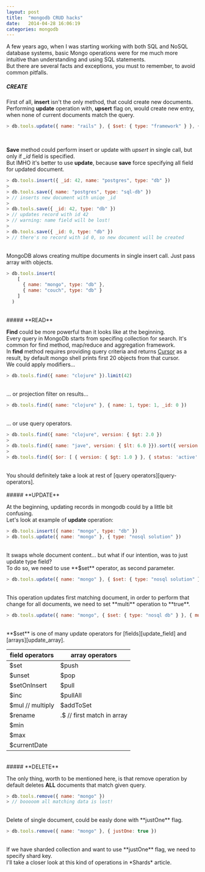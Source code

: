 ```yaml
---
layout: post
title:  "mongodb CRUD hacks"
date:   2014-04-28 16:06:19
categories: mongodb
---
```


A few years ago, when I was starting working with both SQL and NoSQL database systems, basic Mongo operations were for me much more intuitive than understanding and using SQL statements.
<br>
But there are several facts and exceptions, you must to remember, to avoid common pitfalls.


##### **CREATE**

First of all, **insert** isn't the only method, that could create new documents.
<br>
Performing **update** operation with, **upsert** flag on, would create new entry,
when none of current documents match the query.

```js
> db.tools.update({ name: "rails" }, { $set: { type: "framework" } }, { upsert: true })
```
<br>

**Save** method could perform insert or update with *upsert* in single call, but only if *_id* field is specified.
<br>
But IMHO it's better to use **update**, because **save** force specifying all field for updated document.

```js
> db.tools.insert({ _id: 42, name: "postgres", type: "db" })
>
> db.tools.save({ name: "postgres", type: "sql-db" })
> // inserts new document with uniqe _id
>
> db.tools.save({ _id: 42, type: "db" })
> // updates record with id 42
> // warning: name field will be lost!
>
> db.tools.save({ _id: 0, type: "db" })
> // there's no record with id 0, so new document will be created
```
<br>
MongoDB alows creating multipe documents in single insert call. Just pass array with objects.

```js
> db.tools.insert(
    [
      { name: "mongo", type: "db" },
      { name: "couch", type: "db" }
    ]
  )
```
<br>
##### **READ**

**Find** could be more powerful than it looks like at the beginning.
<br>
Every query in MongoDb starts from specifing collection for search. It's common for find method,
map/reduce and aggregation framework.
<br>
In **find** method requires providing query criteria and returns [Cursor][cursors] as a result, by default mongo shell prints first 20 objects from that cursor.
<br>
We could apply modifiers...

```js
> db.tools.find({ name: "clojure" }).limit(42)
```
<br>
... or projection filter on results...

```js
> db.tools.find({ name: "clojure" }, { name: 1, type: 1, _id: 0 })
```
<br>
... or use query operators.

```js
> db.tools.find({ name: "clojure", version: { $gt: 2.0 })
>
> db.tools.find({ name: "jave", version: { $lt: 6.0 }}).sort({ version: -1 })
>
> db.tools.find({ $or: [ { version: { $gt: 1.0 } }, { status: 'active' } ] })
```
<br>
You should definitely take a look at rest of [query operators][query-operators].
<br>
<br>
##### **UPDATE**

At the beginning, updating records in mongodb could by a little bit confusing.
<br>
Let's look at example of **update** operation:

```js
> db.tools.insert({ name: "mongo", type: "db" })
> db.tools.update({ name: "mongo" }, { type: "nosql solution" })
```
<br>
It swaps whole document content... but what if our intention, was
to just update type field?
<br>
To do so, we need to use **$set** operator, as second parameter.

```js
> db.tools.update({ name: "mongo" }, { $set: { type: "nosql solution" } })
```
<br>
This operation updates first matching document, in order to perform that change
for all documents, we need to set **multi** operation to **true**.

```js
> db.tools.update({ name: "mongo", { $set: { type: "nosql db" } }, { multi: true })
```
<br>
**$set** is one of many update operators for [fields][update_field] and [arrays][update_array].

<table>
  <thead>
    <tr>
      <th> field operators </th>
      <th> array operators </th>
    </tr>
  </thead>
  <tbody>
    <tr>
      <td>$set</td>
      <td>$push</td>
    </tr>
    <tr>
      <td>$unset</td>
      <td>$pop</td>
    </tr>
    <tr>
      <td>$setOnInsert</td>
      <td>$pull</td>
    </tr>
    <tr>
      <td>$inc</td>
      <td>$pullAll</td>
    </tr>
    <tr>
      <td>$mul // multiply</td>
      <td>$addToSet</td>
    </tr>
    <tr>
      <td>$rename</td>
      <td>.$ // first match in array</td>
    </tr>
    <tr>
      <td>$min</td>
      <td></td>
    </tr>
    <tr>
      <td>$max</td>
      <td></td>
    </tr>
    <tr>
      <td>$currentDate</td>
      <td></td>
    </tr>
  </tbody>
</table>
<br>
##### **DELETE**

The only thing, worth to be mentioned here, is that remove operation by default
deletes **ALL** documents that match given query.

```js
> db.tools.remove({ name: "mongo" })
> // booooom all matching data is lost!
```
<br>
Delete of single document, could be easly done with **justOne** flag.

```js
> db.tools.remove({ name: "mongo" }, { justOne: true })
```
<br>
If we have sharded collection and want to use **justOne** flag,
we need to specify shard key.
<br>
I'll take a closer look at this kind of operations in
*Shards* article.

[cursors]: http://docs.mongodb.org/manual/core/cursors/
[update_field]: http://docs.mongodb.org/manual/reference/operator/update-field/
[update_array]: http://docs.mongodb.org/manual/reference/operator/update-array/
[query-operators]: http://docs.mongodb.org/manual/reference/operator/query/
